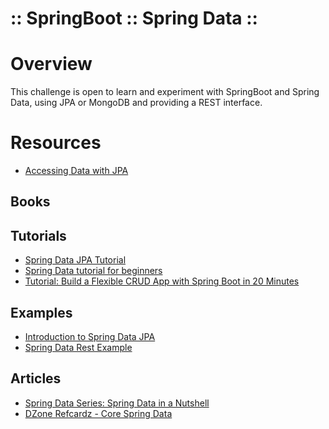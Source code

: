 :: SpringBoot :: Spring Data ::
===============================

# Overview

This challenge is open to learn and experiment with SpringBoot and Spring Data, using JPA or MongoDB and providing a REST interface.

# Resources

- [Accessing Data with JPA](https://spring.io/guides/gs/accessing-data-jpa/)

## Books

## Tutorials

- [Spring Data JPA Tutorial](https://www.petrikainulainen.net/spring-data-jpa-tutorial/)
- [Spring Data tutorial for beginners](https://examples.javacodegeeks.com/enterprise-java/spring/spring-data-tutorial-beginners/)
- [Tutorial: Build a Flexible CRUD App with Spring Boot in 20 Minutes](https://stormpath.com/blog/tutorial-crud-spring-boot-20-minutes)

## Examples

- [Introduction to Spring Data JPA](http://www.baeldung.com/the-persistence-layer-with-spring-data-jpa)
- [Spring Data Rest Example](https://examples.javacodegeeks.com/enterprise-java/spring/spring-data-rest-example/)

## Articles

- [Spring Data Series: Spring Data in a Nutshell](https://dzone.com/articles/spring-data-series-spring-data-in-nutshell)
- [DZone Refcardz - Core Spring Data](https://dzone.com/refcardz/core-spring-data)
